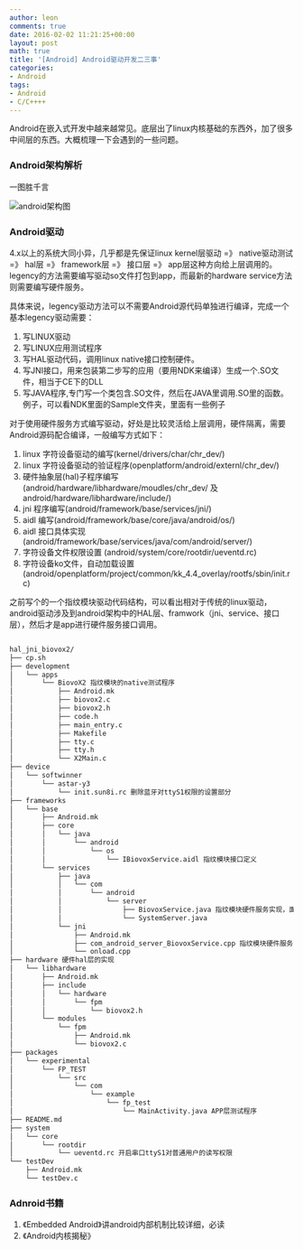```yaml
---
author: leon
comments: true
date: 2016-02-02 11:21:25+00:00
layout: post
math: true
title: '[Android] Android驱动开发二三事' 
categories:
- Android
tags:
- Android
- C/C++++
---
```


Android在嵌入式开发中越来越常见。底层出了linux内核基础的东西外，加了很多中间层的东西。大概梳理一下会遇到的一些问题。

### Android架构解析

一图胜千言

![android架构图](http://elinux.org/images/c/c2/Android-system-architecture.jpg)

### Android驱动

4.x以上的系统大同小异，几乎都是先保证linux kernel层驱动 =》 native驱动测试 =》 hal层 =》 framework层 =》 接口层 =》 app层这种方向给上层调用的。legency的方法需要编写驱动so文件打包到app，而最新的hardware service方法则需要编写硬件服务。

具体来说，legency驱动方法可以不需要Android源代码单独进行编译，完成一个基本legency驱动需要：

1. 写LINUX驱动
2. 写LINUX应用测试程序
3. 写HAL驱动代码，调用linux native接口控制硬件。
4. 写JNI接口，用来包装第二步写的应用（要用NDK来编译）生成一个.SO文件，相当于CE下的DLL
5. 写JAVA程序,专门写一个类包含.SO文件，然后在JAVA里调用.SO里的函数。例子，可以看NDK里面的Sample文件夹，里面有一些例子

对于使用硬件服务方式编写驱动，好处是比较灵活给上层调用，硬件隔离，需要Android源码配合编译，一般编写方式如下：

1. linux 字符设备驱动的编写(kernel/drivers/char/chr_dev/)
2. linux 字符设备驱动的验证程序(openplatform/android/externl/chr_dev/)
3. 硬件抽象层(hal)子程序编写(android/hardware/libhardware/moudles/chr_dev/ 及android/hardware/libhardware/include/)
4. jni 程序编写(android/framework/base/services/jni/)
5. aidl 编写(android/framework/base/core/java/android/os/)
6. aidl 接口具体实现(android/framework/base/services/java/com/android/server/)
7. 字符设备文件权限设置 (android/system/core/rootdir/ueventd.rc)
8. 字符设备ko文件，自动加载设置(android/openplatform/project/common/kk_4.4_overlay/rootfs/sbin/init.rc)

之前写个的一个指纹模块驱动代码结构，可以看出相对于传统的linux驱动，android驱动涉及到android架构中的HAL层、framwork（jni、service、接口层），然后才是app进行硬件服务接口调用。

```bash

hal_jni_biovox2/                                       
├── cp.sh
├── development
│   └── apps
│       └── BiovoX2 指纹模块的native测试程序
│           ├── Android.mk
│           ├── biovox2.c
│           ├── biovox2.h
│           ├── code.h
│           ├── main_entry.c
│           ├── Makefile
│           ├── tty.c
│           ├── tty.h
│           └── X2Main.c
├── device
│   └── softwinner
│       └── astar-y3
│           └── init.sun8i.rc 删除蓝牙对ttyS1权限的设置部分
├── frameworks
│   └── base
│       ├── Android.mk
│       ├── core
│       │   └── java
│       │       └── android
│       │           └── os
│       │               └── IBiovoxService.aidl 指纹模块接口定义
│       └── services
│           ├── java
│           │   └── com
│           │       └── android
│           │           └── server
│           │               ├── BiovoxService.java 指纹模块硬件服务实现，面向APP层的主要实现
│           │               └── SystemServer.java
│           └── jni
│               ├── Android.mk
│               ├── com_android_server_BiovoxService.cpp 指纹模块硬件服务对hal层的调用
│               └── onload.cpp
├── hardware 硬件hal层的实现
│   └── libhardware
│       ├── Android.mk
│       ├── include
│       │   └── hardware
│       │       └── fpm
│       │           └── biovox2.h
│       └── modules
│           └── fpm
│               ├── Android.mk
│               └── biovox2.c
├── packages
│   └── experimental
│       └── FP_TEST
│           └── src
│               └── com
│                   └── example
│                       └── fp_test
│                           └── MainActivity.java APP层测试程序
├── README.md
├── system
│   └── core
│       └── rootdir
│           └── ueventd.rc 开启串口ttyS1对普通用户的读写权限
└── testDev
    ├── Android.mk
    └── testDev.c


```

### Adnroid书籍

1. 《Embedded Android》讲android内部机制比较详细，必读
2. 《Android内核揭秘》
